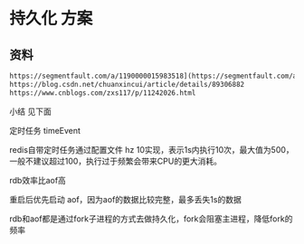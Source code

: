 # 持久化 方案

## 资料

```html
https://segmentfault.com/a/1190000015983518](https://segmentfault.com/a/1190000015983518)
https://blog.csdn.net/chuanxincui/article/details/89306882
https://www.cnblogs.com/zxs117/p/11242026.html
```

小结 见下面

定时任务 timeEvent

redis自带定时任务通过配置文件 hz 10实现，表示1s内执行10次，最大值为500，一般不建议超过100，执行过于频繁会带来CPU的更大消耗。

rdb效率比aof高

重启后优先启动 aof，因为aof的数据比较完整，最多丢失1s的数据

rdb和aof都是通过fork子进程的方式去做持久化，fork会阻塞主进程，降低fork的频率


